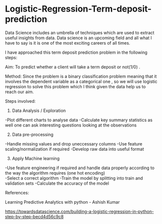 # Logistic-Regression-Term-deposit-prediction
Data Science includes an umbrella of techniques which are used to extract useful insights from data. Data science is an upcoming field and all what I have to say is it is one of the most exciting careers of all times.

I have approached this term deposit prediction problem in the following steps:

Aim: To predict whether a client will take a term deposit or not(1/0) .

Method: Since the problem is a binary classification problem meaning that it involves the dependent variable as a categorical one , so we will use logistic regression to solve this problem which I think given the data help us to reach our aim.

Steps involved:

1) Data Analysis / Exploration 

  -Plot different charts to analyse data 
  -Calculate key summary statistics as well one can ask interesting questions looking at the observations

2) Data pre-processing 

  -Handle missing values and drop uneccessary columns 
  -Use feature scaling/normalization if required -Develop raw data into useful format

3) Apply Machine learning 

  -Use feature engineering if required and handle data properly according to the way the algorithm requires (one hot encoding)      
  -Select a correct algorithm 
  -Train the model by splitting into train and validation sets -Calculate the accuracy of the model


References:

Learning Predictive Analytics with python - Ashish Kumar

https://towardsdatascience.com/building-a-logistic-regression-in-python-step-by-step-becd4d56c9c8
